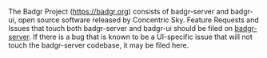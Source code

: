 The Badgr Project (https://badgr.org) consists of badgr-server and badgr-ui, open source software released by Concentric Sky. Feature Requests and Issues that touch both badgr-server and badgr-ui should be filed on [badgr-server](https://github.com/concentricsky/badgr-server-prerelease/issues). If there is a bug that is known to be a UI-specific issue that will not touch the badgr-server codebase, it may be filed here.
